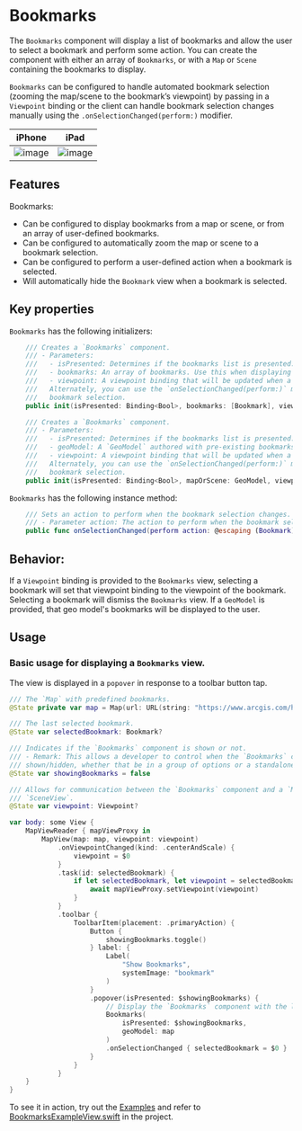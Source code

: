 # Bookmarks

The `Bookmarks` component will display a list of bookmarks and allow the user to select a bookmark and perform some action. You can create the component with either an array of `Bookmarks`, or with a `Map` or `Scene` containing the bookmarks to display.

`Bookmarks` can be configured to handle automated bookmark selection (zooming the map/scene to the bookmark’s viewpoint) by passing in a `Viewpoint` binding or the client can handle bookmark selection changes manually using the `.onSelectionChanged(perform:)` modifier.

|iPhone|iPad|
|:--:|:--:|
|![image](https://user-images.githubusercontent.com/3998072/202765630-894bee44-a0c2-4435-86f4-c80c4cc4a0b9.png)|![image](https://user-images.githubusercontent.com/3998072/202765729-91c52555-4677-4c2b-b62b-215e6c3790a6.png)|

## Features

Bookmarks:

- Can be configured to display bookmarks from a map or scene, or from an array of user-defined bookmarks.
- Can be configured to automatically zoom the map or scene to a bookmark selection.
- Can be configured to perform a user-defined action when a bookmark is selected.
- Will automatically hide the `Bookmark` view when a bookmark is selected.

## Key properties

`Bookmarks` has the following initializers:

```swift
    /// Creates a `Bookmarks` component.
    /// - Parameters:
    ///   - isPresented: Determines if the bookmarks list is presented.
    ///   - bookmarks: An array of bookmarks. Use this when displaying bookmarks defined at runtime.
    ///   - viewpoint: A viewpoint binding that will be updated when a bookmark is selected.
    ///   Alternately, you can use the `onSelectionChanged(perform:)` modifier to handle
    ///   bookmark selection.
    public init(isPresented: Binding<Bool>, bookmarks: [Bookmark], viewpoint: Binding<Viewpoint?>? = nil)
```

```swift
    /// Creates a `Bookmarks` component.
    /// - Parameters:
    ///   - isPresented: Determines if the bookmarks list is presented.
    ///   - geoModel: A `GeoModel` authored with pre-existing bookmarks.
    ///   - viewpoint: A viewpoint binding that will be updated when a bookmark is selected.
    ///   Alternately, you can use the `onSelectionChanged(perform:)` modifier to handle
    ///   bookmark selection.
    public init(isPresented: Binding<Bool>, mapOrScene: GeoModel, viewpoint: Binding<Viewpoint?>? = nil)
```

`Bookmarks` has the following instance method:

```swift
    /// Sets an action to perform when the bookmark selection changes.
    /// - Parameter action: The action to perform when the bookmark selection has changed.
    public func onSelectionChanged(perform action: @escaping (Bookmark) -> Void) -> Bookmarks
```

## Behavior:

If a `Viewpoint` binding is provided to the `Bookmarks` view, selecting a bookmark will set that viewpoint binding to the viewpoint of the bookmark. Selecting a bookmark will dismiss the `Bookmarks` view. If a `GeoModel` is provided, that geo model's bookmarks will be displayed to the user.

## Usage

### Basic usage for displaying a `Bookmarks` view.
The view is displayed in a `popover` in response to a toolbar button tap.

```swift
/// The `Map` with predefined bookmarks.
@State private var map = Map(url: URL(string: "https://www.arcgis.com/home/item.html?id=16f1b8ba37b44dc3884afc8d5f454dd2")!)!

/// The last selected bookmark.
@State var selectedBookmark: Bookmark?

/// Indicates if the `Bookmarks` component is shown or not.
/// - Remark: This allows a developer to control when the `Bookmarks` component is
/// shown/hidden, whether that be in a group of options or a standalone button.
@State var showingBookmarks = false

/// Allows for communication between the `Bookmarks` component and a `MapView` or
/// `SceneView`.
@State var viewpoint: Viewpoint?

var body: some View {
    MapViewReader { mapViewProxy in
        MapView(map: map, viewpoint: viewpoint)
            .onViewpointChanged(kind: .centerAndScale) {
                viewpoint = $0
            }
            .task(id: selectedBookmark) {
                if let selectedBookmark, let viewpoint = selectedBookmark.viewpoint {
                    await mapViewProxy.setViewpoint(viewpoint)
                }
            }
            .toolbar {
                ToolbarItem(placement: .primaryAction) {
                    Button {
                        showingBookmarks.toggle()
                    } label: {
                        Label(
                            "Show Bookmarks",
                            systemImage: "bookmark"
                        )
                    }
                    .popover(isPresented: $showingBookmarks) {
                        // Display the `Bookmarks` component with the list of bookmarks in a map.
                        Bookmarks(
                            isPresented: $showingBookmarks,
                            geoModel: map
                        )
                        .onSelectionChanged { selectedBookmark = $0 }
                    }
                }
            }
    }
}
```

To see it in action, try out the [Examples](../../Examples) and refer to [BookmarksExampleView.swift](../../Examples/Examples/BookmarksExampleView.swift) in the project.
